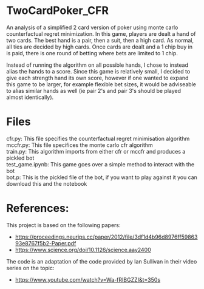 # TwoCardPoker_CFR
An analysis of a simplified 2 card version of poker using monte carlo counterfactual regret minimization. In this game, players are dealt a hand of two cards. The best hand is a pair, then a suit, then a high card. As normal, all ties are decided by high cards. Once cards are dealt and a 1 chip buy in is paid, there is one round of betting where bets are limited to 1 chip. 

Instead of running the algorithm on all possible hands, I chose to instead alias the hands to a score. Since this game is relatively small, I decided to give each strength hand its own score, however if one wanted to expand this game to be larger, for example flexible bet sizes, it would be adviseable to alias similar hands as well (ie pair 2's and pair 3's should be played almost identically).

# Files
cfr.py: This file specifies the counterfactual regret minimisation algorithm \
mccfr.py: This file specifices the monte carlo cfr algorithm \
train.py: This algorithm imports from either cfr or mccfr and produces a pickled bot \
test_game.ipynb: This game goes over a simple method to interact with the bot \
bot.p: This is the pickled file of the bot, if you want to play against it you can download this and the notebook 
# References:
This project is based on the following papers: 
* https://proceedings.neurips.cc/paper/2012/file/3df1d4b96d8976ff5986393e8767f5b2-Paper.pdf
* https://www.science.org/doi/10.1126/science.aay2400


The code is an adaptation of the code provided by Ian Sullivan in their video series on the topic: 
* https://www.youtube.com/watch?v=Wa-fRIBGZZI&t=350s
